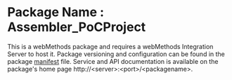 # Package Name : Assembler_PoCProject
This is a webMethods package and requires a webMethods Integration Server to host it. Package versioning and configuration can be found in the package [manifest](./Assembler_PoCProject/manifest.v3) file. Service and API documentation is available on the package's home page http://&lt;server&gt;:&lt;port&gt;/&lt;packagename>.